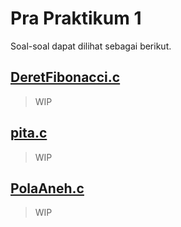 # Pra Praktikum 1

Soal-soal dapat dilihat sebagai berikut. 

## [DeretFibonacci.c](DeretFibonacci.c)

> WIP

## [pita.c](pita.c)

> WIP

## [PolaAneh.c](PolaAneh.c)

> WIP